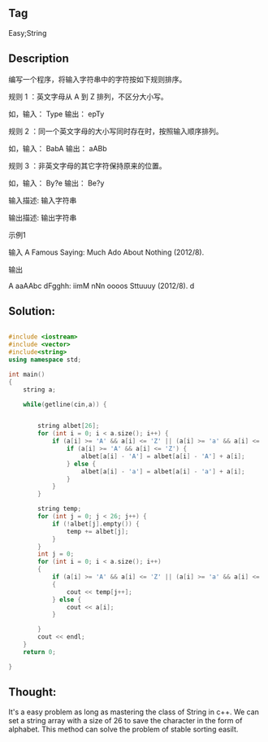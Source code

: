 ## Tag
Easy;String
## Description 
编写一个程序，将输入字符串中的字符按如下规则排序。

规则 1 ：英文字母从 A 到 Z 排列，不区分大小写。

如，输入： Type 输出： epTy

规则 2 ：同一个英文字母的大小写同时存在时，按照输入顺序排列。

如，输入： BabA 输出： aABb

规则 3 ：非英文字母的其它字符保持原来的位置。

如，输入： By?e 输出： Be?y



输入描述:
输入字符串


输出描述:
输出字符串

示例1

输入
A Famous Saying: Much Ado About Nothing (2012/8).

输出

A aaAAbc dFgghh: iimM nNn oooos Sttuuuy (2012/8).
d
## Solution:
```C++

#include <iostream>
#include <vector>
#include<string>
using namespace std;

int main()
{
    string a;

    while(getline(cin,a)) {


        string albet[26];
        for (int i = 0; i < a.size(); i++) {
            if (a[i] >= 'A' && a[i] <= 'Z' || (a[i] >= 'a' && a[i] <= 'z')) {
                if (a[i] >= 'A' && a[i] <= 'Z') {
                    albet[a[i] - 'A'] = albet[a[i] - 'A'] + a[i];
                } else {
                    albet[a[i] - 'a'] = albet[a[i] - 'a'] + a[i];
                }
            }
        }

        string temp;
        for (int j = 0; j < 26; j++) {
            if (!albet[j].empty()) {
                temp += albet[j];
            }
        }
        int j = 0;
        for (int i = 0; i < a.size(); i++)
        {
            if (a[i] >= 'A' && a[i] <= 'Z' || (a[i] >= 'a' && a[i] <= 'z'))
            {
                cout << temp[j++];
            } else {
                cout << a[i];
            }

        }
        cout << endl;
    }
    return 0;

}
```
## Thought:
It's a easy problem as long as mastering the class of String in c++. 
We can set a string array with a size of 26 to save the character in the form of alphabet. This method can solve the problem of stable sorting easilt.
